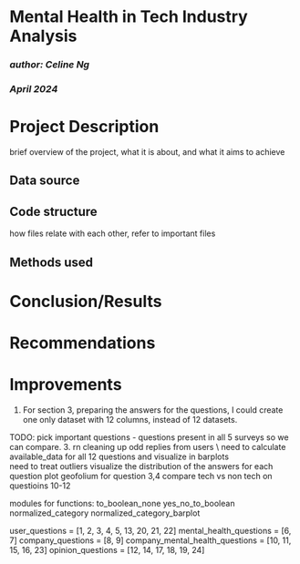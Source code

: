 # Mental Health in Tech Industry Analysis
### *author: Celine Ng*
### *April 2024*

# Project Description
brief overview of the project, what it is about, and what it aims to achieve

## Data source
## Code structure
how files relate with each other, refer to important files
## Methods used

# Conclusion/Results

# Recommendations

# Improvements
1. For section 3, preparing the answers for the questions, I could create one 
   only dataset with 12 columns, instead of 12 datasets.  



TODO:
pick important questions - questions present in all 5 surveys so we can 
compare.
3. rn cleaning up odd replies from users \ 
need to calculate available_data for all 12 questions and visualize in 
   barplots\
need to treat outliers 
visualize the distribution of the answers for each question 
plot geofolium for question 3,4
compare tech vs non tech on questioins 10-12

modules for functions:
to_boolean_none 
yes_no_to_boolean
normalized_category
normalized_category_barplot

user_questions = [1, 2, 3, 4, 5, 13, 20, 21, 22]
mental_health_questions = [6, 7]
company_questions = [8, 9]
company_mental_health_questions = [10, 11, 15, 16, 23]
opinion_questions = [12, 14, 17, 18, 19, 24]

